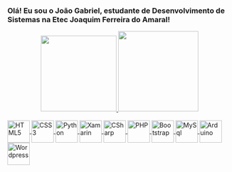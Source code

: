 ### Olá! Eu sou o João Gabriel, estudante de Desenvolvimento de Sistemas na Etec Joaquim Ferreira do Amaral!

<div align="center">
  <a href="https://github.com/Jgabriel0145">
  
  <img height="170em" src="https://github-readme-stats.vercel.app/api?username=Jgabriel0145&show_icons=true&theme=dark&hide_border=true&count_private=true&include_all_commits=false"/>
  <img height="180em" src="https://github-readme-stats.vercel.app/api/top-langs/?username=Jgabriel0145&layout=compact&langs_count=7&theme=dark"/>
</div>

<div style="display: inline_block"><br>
  <img align="center" alt="HTML5" height="50" width="50" src="https://cdn.jsdelivr.net/gh/devicons/devicon/icons/html5/html5-original.svg">
  <img align="center" alt="CSS3" height="50" width="50" src="https://cdn.jsdelivr.net/gh/devicons/devicon/icons/css3/css3-original.svg">
  <img align="center" alt="Python" height="50" width="50" src="https://cdn.jsdelivr.net/gh/devicons/devicon/icons/python/python-original.svg">
  <img align="center" alt="Xamarin" height="50" width="50" src="https://cdn.jsdelivr.net/gh/devicons/devicon/icons/xamarin/xamarin-original.svg">
  <img align="center" alt="CSharp" height="50" width="50" src="https://cdn.jsdelivr.net/gh/devicons/devicon/icons/csharp/csharp-original.svg">
  <img align="center" alt="PHP" height="50" width="50" src="https://cdn.jsdelivr.net/gh/devicons/devicon/icons/php/php-original.svg">
  <img align="center" alt="Bootstrap" height="50" width="50" src="https://cdn.jsdelivr.net/gh/devicons/devicon/icons/bootstrap/bootstrap-original.svg">
  <img align="center" alt="MySql" height="50" width="50" src="https://cdn.jsdelivr.net/gh/devicons/devicon/icons/mysql/mysql-original.svg">
  <img align="center" alt="Arduino" height="50" width="50" src="https://cdn.jsdelivr.net/gh/devicons/devicon/icons/arduino/arduino-original.svg"><br>
  <img align="center" alt="Wordpress" height="50" width="50" src="https://cdn.jsdelivr.net/gh/devicons/devicon/icons/wordpress/wordpress-plain.svg">
</div>
